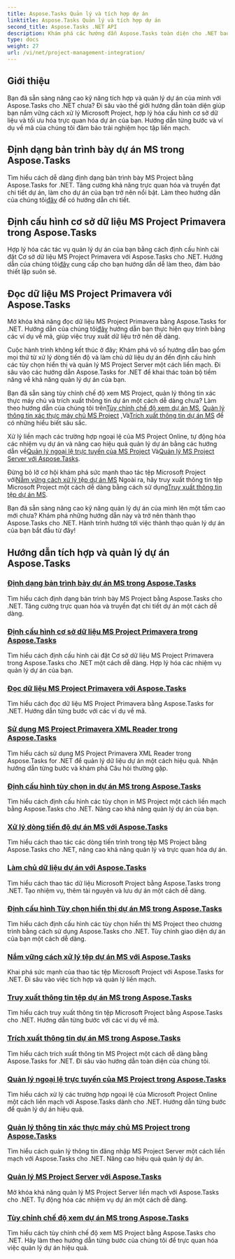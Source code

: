 ```yaml
---
title: Aspose.Tasks Quản lý và tích hợp dự án
linktitle: Aspose.Tasks Quản lý và tích hợp dự án
second_title: Aspose.Tasks .NET API
description: Khám phá các hướng dẫn Aspose.Tasks toàn diện cho .NET bao gồm quản lý, tích hợp và tùy chỉnh MS Project. Hãy nâng cao kỹ năng quản lý dự án của bạn ngay bây giờ!
type: docs
weight: 27
url: /vi/net/project-management-integration/
---
```


## Giới thiệu

Bạn đã sẵn sàng nâng cao kỹ năng tích hợp và quản lý dự án của mình với Aspose.Tasks cho .NET chưa? Đi sâu vào thế giới hướng dẫn toàn diện giúp bạn nắm vững cách xử lý Microsoft Project, hợp lý hóa cấu hình cơ sở dữ liệu và tối ưu hóa trực quan hóa dự án của bạn. Hướng dẫn từng bước và ví dụ về mã của chúng tôi đảm bảo trải nghiệm học tập liền mạch.

## Định dạng bản trình bày dự án MS trong Aspose.Tasks
Tìm hiểu cách dễ dàng định dạng bản trình bày MS Project bằng Aspose.Tasks for .NET. Tăng cường khả năng trực quan hóa và truyền đạt chi tiết dự án, làm cho dự án của bạn trở nên nổi bật. Làm theo hướng dẫn của chúng tôi[đây](./presentation-format/) để có hướng dẫn chi tiết.

## Định cấu hình cơ sở dữ liệu MS Project Primavera trong Aspose.Tasks
 Hợp lý hóa các tác vụ quản lý dự án của bạn bằng cách định cấu hình cài đặt Cơ sở dữ liệu MS Project Primavera với Aspose.Tasks cho .NET. Hướng dẫn của chúng tôi[đây](./primavera-database-settings/) cung cấp cho bạn hướng dẫn dễ làm theo, đảm bảo thiết lập suôn sẻ.

## Đọc dữ liệu MS Project Primavera với Aspose.Tasks
 Mở khóa khả năng đọc dữ liệu MS Project Primavera bằng Aspose.Tasks for .NET. Hướng dẫn của chúng tôi[đây](./primavera-data-reading/) hướng dẫn bạn thực hiện quy trình bằng các ví dụ về mã, giúp việc truy xuất dữ liệu trở nên dễ dàng.

Cuộc hành trình không kết thúc ở đây; Khám phá vô số hướng dẫn bao gồm mọi thứ từ xử lý dòng tiến độ và làm chủ dữ liệu dự án đến định cấu hình các tùy chọn hiển thị và quản lý MS Project Server một cách liền mạch. Đi sâu vào các hướng dẫn Aspose.Tasks for .NET để khai thác toàn bộ tiềm năng về khả năng quản lý dự án của bạn.

 Bạn đã sẵn sàng tùy chỉnh chế độ xem MS Project, quản lý thông tin xác thực máy chủ và trích xuất thông tin dự án một cách dễ dàng chưa? Làm theo hướng dẫn của chúng tôi trên[Tùy chỉnh chế độ xem dự án MS](./project-views/), [Quản lý thông tin xác thực máy chủ MS Project](./project-server-credentials/) ,Và[Trích xuất thông tin dự án MS](./project-information/) để có những hiểu biết sâu sắc.

 Xử lý liền mạch các trường hợp ngoại lệ của MS Project Online, tự động hóa các nhiệm vụ dự án và nâng cao hiệu quả quản lý dự án bằng các hướng dẫn về[Quản lý ngoại lệ trực tuyến của MS Project](./project-online-exceptions/) Và[Quản lý MS Project Server với Aspose.Tasks](./project-server-management/).

 Đừng bỏ lỡ cơ hội khám phá sức mạnh thao tác tệp Microsoft Project với[Nắm vững cách xử lý tệp dự án MS](./project-file-formats/) Ngoài ra, hãy truy xuất thông tin tệp Microsoft Project một cách dễ dàng bằng cách sử dụng[Truy xuất thông tin tệp dự án MS](./project-file-information/).

Bạn đã sẵn sàng nâng cao kỹ năng quản lý dự án của mình lên một tầm cao mới chưa? Khám phá những hướng dẫn này và trở nên thành thạo Aspose.Tasks cho .NET. Hành trình hướng tới việc thành thạo quản lý dự án của bạn bắt đầu từ đây!

## Hướng dẫn tích hợp và quản lý dự án Aspose.Tasks
### [Định dạng bản trình bày dự án MS trong Aspose.Tasks](./presentation-format/)
Tìm hiểu cách định dạng bản trình bày MS Project bằng Aspose.Tasks cho .NET. Tăng cường trực quan hóa và truyền đạt chi tiết dự án một cách dễ dàng.
### [Định cấu hình cơ sở dữ liệu MS Project Primavera trong Aspose.Tasks](./primavera-database-settings/)
Tìm hiểu cách định cấu hình cài đặt Cơ sở dữ liệu MS Project Primavera trong Aspose.Tasks cho .NET một cách dễ dàng. Hợp lý hóa các nhiệm vụ quản lý dự án của bạn.
### [Đọc dữ liệu MS Project Primavera với Aspose.Tasks](./primavera-data-reading/)
Tìm hiểu cách đọc dữ liệu MS Project Primavera bằng Aspose.Tasks for .NET. Hướng dẫn từng bước với các ví dụ về mã.
### [Sử dụng MS Project Primavera XML Reader trong Aspose.Tasks](./primavera-xml-reader/)
Tìm hiểu cách sử dụng MS Project Primavera XML Reader trong Aspose.Tasks for .NET để quản lý dữ liệu dự án một cách hiệu quả. Nhận hướng dẫn từng bước và khám phá Câu hỏi thường gặp.
### [Định cấu hình tùy chọn in dự án MS trong Aspose.Tasks](./print-options/)
Tìm hiểu cách định cấu hình các tùy chọn in MS Project một cách liền mạch bằng Aspose.Tasks cho .NET. Nâng cao khả năng quản lý dự án của bạn.
### [Xử lý dòng tiến độ dự án MS với Aspose.Tasks](./progress-lines/)
Tìm hiểu cách thao tác các dòng tiến trình trong tệp MS Project bằng Aspose.Tasks cho .NET, nâng cao khả năng quản lý và trực quan hóa dự án.
### [Làm chủ dữ liệu dự án với Aspose.Tasks](./project-data/)
Tìm hiểu cách thao tác dữ liệu Microsoft Project bằng Aspose.Tasks trong .NET. Tạo nhiệm vụ, thêm tài nguyên và lưu dự án một cách dễ dàng.
### [Định cấu hình Tùy chọn hiển thị dự án MS trong Aspose.Tasks](./project-display-options/)
Tìm hiểu cách định cấu hình các tùy chọn hiển thị MS Project theo chương trình bằng cách sử dụng Aspose.Tasks cho .NET. Tùy chỉnh giao diện dự án của bạn một cách dễ dàng.
### [Nắm vững cách xử lý tệp dự án MS với Aspose.Tasks](./project-file-formats/)
Khai phá sức mạnh của thao tác tệp Microsoft Project với Aspose.Tasks for .NET. Đi sâu vào việc tích hợp và quản lý liền mạch.
### [Truy xuất thông tin tệp dự án MS trong Aspose.Tasks](./project-file-information/)
Tìm hiểu cách truy xuất thông tin tệp Microsoft Project bằng Aspose.Tasks cho .NET. Hướng dẫn từng bước với các ví dụ về mã.
### [Trích xuất thông tin dự án MS trong Aspose.Tasks](./project-information/)
Tìm hiểu cách trích xuất thông tin MS Project một cách dễ dàng bằng Aspose.Tasks for .NET. Đi sâu vào hướng dẫn toàn diện của chúng tôi.
### [Quản lý ngoại lệ trực tuyến của MS Project trong Aspose.Tasks](./project-online-exceptions/)
Tìm hiểu cách xử lý các trường hợp ngoại lệ của Microsoft Project Online một cách liền mạch với Aspose.Tasks dành cho .NET. Hướng dẫn từng bước để quản lý dự án hiệu quả.
### [Quản lý thông tin xác thực máy chủ MS Project trong Aspose.Tasks](./project-server-credentials/)
Tìm hiểu cách quản lý thông tin đăng nhập MS Project Server một cách liền mạch với Aspose.Tasks cho .NET. Nâng cao hiệu quả quản lý dự án.
### [Quản lý MS Project Server với Aspose.Tasks](./project-server-management/)
Mở khóa khả năng quản lý MS Project Server liền mạch với Aspose.Tasks cho .NET. Tự động hóa các nhiệm vụ dự án một cách dễ dàng.
### [Tùy chỉnh chế độ xem dự án MS trong Aspose.Tasks](./project-views/)
Tìm hiểu cách tùy chỉnh chế độ xem MS Project bằng Aspose.Tasks cho .NET. Hãy làm theo hướng dẫn từng bước của chúng tôi để trực quan hóa việc quản lý dự án hiệu quả.